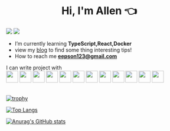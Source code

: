 <h1 align="center">Hi, I'm Allen 👈</h1>
<div>
  <img src="https://img.shields.io/static/v1?label=frontEnd&message=Developer&color=red?style=for-the-badge&logo=appveyor" />
  <img src="https://img.shields.io/static/v1?label=frontEnd&message=taiwan&color=black?style=for-the-badge&logo=appveyor" />
</div>


-  I’m currently learning **TypeScript,React,Docker**
- view my [blog](https://eepson123tw.github.io/) to find some thing interesting tips!
- How to reach me **eepson123@gmail.com**
<div>
  I can write project with </br>
  <img height="32" width="32" src="https://cdn.simpleicons.org/HTML5/#E34F26" />
  <img height="32" width="32" src="https://cdn.simpleicons.org/CSS3/#1572B6" />
  <img height="32" width="32" src="https://cdn.simpleicons.org/JavaScript/#F7DF1E" />
  <img height="32" width="32" src="https://cdn.simpleicons.org/TypeScript/#3178C6" />
  <img height="32" width="32" src="https://cdn.simpleicons.org/Vue.js/#4FC08D" />
  <img height="32" width="32" src="https://cdn.simpleicons.org/Nuxt.js/#00DC82" />
  <img height="32" width="32" src="https://cdn.simpleicons.org/React/#61DAFB" />
  <img height="32" width="32" src="https://cdn.simpleicons.org/Jenkins/#D24939" />
  <img height="32" width="32" src="https://cdn.simpleicons.org/Docker/#2496ED" />
  <img height="32" width="32" src="https://cdn.simpleicons.org/Bootstrap/#7952B3" />
  <img height="32" width="32" src="https://cdn.simpleicons.org/TailwindCSS/#06B6D4" />
  <img height="32" width="32" src="https://cdn.simpleicons.org/Sass/#CC6699" />
</div>

</br>

[![trophy](https://github-profile-trophy.vercel.app/?username=eepson123tw&column=3&margin-w=15&margin-h=15)](https://github.com/ryo-ma/github-profile-trophy)

[![Top Langs](https://github-readme-stats.vercel.app/api/top-langs/?username=anuraghazra&layout=compact)](https://github.com/anuraghazra/github-readme-stats)

[![Anurag's GitHub stats](https://github-readme-stats.vercel.app/api?username=eepson123tw&show_icons=true&theme=radical)
](https://github.com/anuraghazra/github-readme-stats)

<!-- [![GitHub Streak](http://github-readme-streak-stats.herokuapp.com?user=Allen&theme=dark&hide_border=true&date_format=M%20j%5B%2C%20Y%5D)](https://git.io/streak-stats) -->




